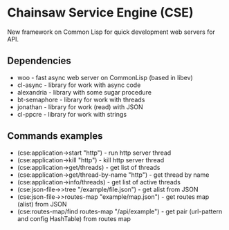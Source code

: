 # Chainsaw Service Engine (CSE)
New framework on Common Lisp for quick development web servers for API.
## Dependencies
* woo - fast async web server on CommonLisp (based in libev)
* cl-async - library for work with async code
* alexandria - library with some sugar procedure
* bt-semaphore - library for work with threads
* jonathan - library for work  (read) with JSON
* cl-ppcre - library for work with strings
## Commands examples
* (cse:application->start "http") - run http server thread
* (cse:application->kill "http") - kill http server thread
* (cse:application->get/threads) - get list of threads
* (cse:application->get/thread-by-name "http") - get thread by name
* (cse:application->info/threads) - get list of active threads
* (cse:json-file->>tree "/example/file.json") - get alist from JSON
* (cse:json-file->>routes-map "example/map.json") - get routes map (alist) from JSON
* (cse:routes-map/find routes-map "/api/example") - get pair (url-pattern and config HashTable) from routes map
